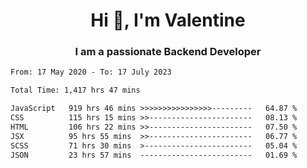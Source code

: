 <h1 align="center">Hi 👋, I'm Valentine</h1>
<h3 align="center">I am a passionate Backend Developer</h3>
<!--START_SECTION:waka-->

```txt
From: 17 May 2020 - To: 17 July 2023

Total Time: 1,417 hrs 47 mins

JavaScript   919 hrs 46 mins >>>>>>>>>>>>>>>>---------   64.87 %
CSS          115 hrs 15 mins >>-----------------------   08.13 %
HTML         106 hrs 22 mins >>-----------------------   07.50 %
JSX          95 hrs 55 mins  >>-----------------------   06.77 %
SCSS         71 hrs 30 mins  >------------------------   05.04 %
JSON         23 hrs 57 mins  -------------------------   01.69 %
```

<!--END_SECTION:waka-->
